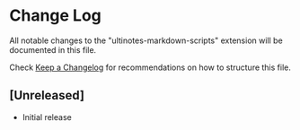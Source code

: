 # Change Log

All notable changes to the "ultinotes-markdown-scripts" extension will be documented in this file.

Check [Keep a Changelog](http://keepachangelog.com/) for recommendations on how to structure this file.

## [Unreleased]

- Initial release